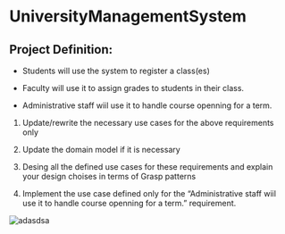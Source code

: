 # UniversityManagementSystem

## Project Definition:
- Students will use the system to register a class(es)

- Faculty will use it to assign grades to students in their class.

- Administrative staff wiil use it to handle course openning for a term. 

1.    Update/rewrite the necessary use cases for the above requirements only

2.    Update the domain model if it is necessary

3.    Desing all the defined use cases for these requirements and explain your design choises in terms of Grasp patterns

4.    Implement the use case defined only for the “Administrative staff wiil use it to handle course openning for a term.” requirement.

![adasdsa](https://user-images.githubusercontent.com/68387972/130530037-154cf5a5-3d53-4b20-a9af-57ddd46f90e9.png)



